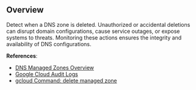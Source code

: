 ## Overview

Detect when a DNS zone is deleted. Unauthorized or accidental deletions can disrupt domain configurations, cause service outages, or expose systems to threats. Monitoring these actions ensures the integrity and availability of DNS configurations.

**References**:
- [DNS Managed Zones Overview](https://cloud.google.com/dns/docs/zones)
- [Google Cloud Audit Logs](https://cloud.google.com/logging/docs/audit)
- [gcloud Command: delete managed zone](https://cloud.google.com/sdk/gcloud/reference/dns/managed-zones/delete)